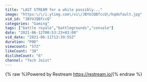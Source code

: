 ```yaml
---
title: "LAST STREAM for a while possibly..."
image: "https:\/\/i.ytimg.com\/vi\/JBYUJQBfccQ\/hqdefault.jpg"
vid_id: "JBYUJQBfccQ"
categories: "Gaming"
tags: ["battle royale","battlegrounds","console"]
date: "2021-06-12T00:53:23+03:00"
vid_date: "2021-06-11T12:39:55Z"
duration: "P0D"
viewcount: "572"
likeCount: "38"
dislikeCount: "6"
channel: "Tech Joist"
---
```

{% raw %}Powered by Restream <a rel="nofollow" target="blank" href="https://restream.io/">https://restream.io/</a>{% endraw %}
